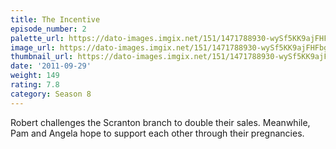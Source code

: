 ```yaml
---
title: The Incentive
episode_number: 2
palette_url: https://dato-images.imgix.net/151/1471788930-wySf5KK9ajFHFbgHdqAXmgBBwDy.jpg?ixlib=rb-1.1.0&ch=DPR%2CWidth&auto=enhance&palette=json
image_url: https://dato-images.imgix.net/151/1471788930-wySf5KK9ajFHFbgHdqAXmgBBwDy.jpg?ixlib=rb-1.1.0&ch=DPR%2CWidth&auto=compress%2Cformat&w=500
thumbnail_url: https://dato-images.imgix.net/151/1471788930-wySf5KK9ajFHFbgHdqAXmgBBwDy.jpg?ixlib=rb-1.1.0&ch=DPR%2CWidth&auto=enhance&w=500&h=280&fit=crop&fm=jpg
date: '2011-09-29'
weight: 149
rating: 7.8
category: Season 8
---
```


Robert challenges the Scranton branch to double their sales. Meanwhile, Pam and Angela hope to support each other through their pregnancies.
